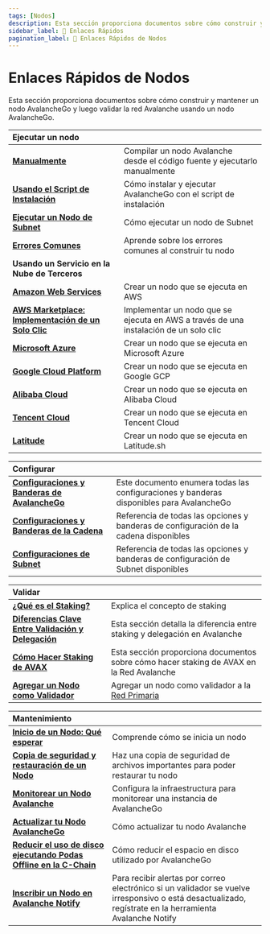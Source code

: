 ```yaml
---
tags: [Nodos]
description: Esta sección proporciona documentos sobre cómo construir y mantener un nodo AvalancheGo, y luego validar la red Avalanche usando un nodo AvalancheGo.
sidebar_label: 🔗 Enlaces Rápidos
pagination_label: 🔗 Enlaces Rápidos de Nodos
---
```


# Enlaces Rápidos de Nodos

Esta sección proporciona documentos sobre cómo construir y mantener un nodo AvalancheGo
y luego validar la red Avalanche usando un nodo AvalancheGo.

| Ejecutar un nodo                                                                                          |                                                                                       |
| :-------------------------------------------------------------------------------------------------------- | :------------------------------------------------------------------------------------ |
| [**Manualmente**](/nodes/run/node-manually.md)                                                            | Compilar un nodo Avalanche desde el código fuente y ejecutarlo manualmente            |
| [**Usando el Script de Instalación**](/nodes/run/with-installer/installing-avalanchego.md)                                       | Cómo instalar y ejecutar AvalancheGo con el script de instalación                     |
| [**Ejecutar un Nodo de Subnet**](/nodes/run/subnet-node.md)                                               | Cómo ejecutar un nodo de Subnet                                                       |
| [**Errores Comunes**](nodes/run/FAQ.md)                                                                   | Aprende sobre los errores comunes al construir tu nodo                                |
| **Usando un Servicio en la Nube de Terceros**                                                             |                                                                                       |
| [**Amazon Web Services**](/nodes/run/third-party/aws-node.md)                                             | Crear un nodo que se ejecuta en AWS                                                   |
| [**AWS Marketplace: Implementación de un Solo Clic**](nodes/run/third-party/aws-marketplace-one-click.md) | Implementar un nodo que se ejecuta en AWS a través de una instalación de un solo clic |
| [**Microsoft Azure**](/nodes/run/third-party/microsoft-azure-node.md)                                     | Crear un nodo que se ejecuta en Microsoft Azure                                       |
| [**Google Cloud Platform**](/nodes/run/third-party/google-cloud-node.md)                                  | Crear un nodo que se ejecuta en Google GCP                                            |
| [**Alibaba Cloud**](/nodes/run/third-party/alibaba-cloud-node.md)                                         | Crear un nodo que se ejecuta en Alibaba Cloud                                         |
| [**Tencent Cloud**](/nodes/run/third-party/tencent-cloud-node.md)                                         | Crear un nodo que se ejecuta en Tencent Cloud                                         |
| [**Latitude**](/nodes/run/third-party/latitude-node.md)                                                   | Crear un nodo que se ejecuta en Latitude.sh                                           |

| Configurar                                                                                    |                                                                                          |
| :-------------------------------------------------------------------------------------------- | :--------------------------------------------------------------------------------------- |
| [**Configuraciones y Banderas de AvalancheGo**](/nodes/configure/avalanchego-config-flags.md) | Este documento enumera todas las configuraciones y banderas disponibles para AvalancheGo |
| [**Configuraciones y Banderas de la Cadena**](/nodes/configure/chain-config-flags.md)         | Referencia de todas las opciones y banderas de configuración de la cadena disponibles    |
| [**Configuraciones de Subnet**](/nodes/configure/subnet-configs.md)                           | Referencia de todas las opciones y banderas de configuración de Subnet disponibles       |

| Validar                                                                                        |                                                                                            |
| :--------------------------------------------------------------------------------------------- | :----------------------------------------------------------------------------------------- |
| [**¿Qué es el Staking?**](/nodes/validate/what-is-staking.md)                                  | Explica el concepto de staking                                                             |
| [**Diferencias Clave Entre Validación y Delegación**](/nodes/validate/validate-or-delegate.md) | Esta sección detalla la diferencia entre staking y delegación en Avalanche                 |
| [**Cómo Hacer Staking de AVAX**](/nodes/validate/how-to-stake.md)                              | Esta sección proporciona documentos sobre cómo hacer staking de AVAX en la Red Avalanche   |
| [**Agregar un Nodo como Validador**](nodes/validate/add-a-validator.md)                        | Agregar un nodo como validador a la [Red Primaria](/learn/avalanche/avalanche-platform.md) |

| Mantenimiento                                                                                                |                                                                                                                                                         |
| :----------------------------------------------------------------------------------------------------------- | :------------------------------------------------------------------------------------------------------------------------------------------------------ |
| [**Inicio de un Nodo: Qué esperar**](/nodes/maintain/node-bootstrap.md)                                      | Comprende cómo se inicia un nodo                                                                                                                        |
| [**Copia de seguridad y restauración de un Nodo**](/nodes/maintain/node-backup-and-restore.md)               | Haz una copia de seguridad de archivos importantes para poder restaurar tu nodo                                                                         |
| [**Monitorear un Nodo Avalanche**](/nodes/maintain/setting-up-node-monitoring.md)                            | Configura la infraestructura para monitorear una instancia de AvalancheGo                                                                               |
| [**Actualizar tu Nodo AvalancheGo**](/nodes/maintain/upgrade-your-avalanchego-node.md)                       | Cómo actualizar tu nodo Avalanche                                                                                                                       |
| [**Reducir el uso de disco ejecutando Podas Offline en la C-Chain**](/nodes/maintain/run-offline-pruning.md) | Cómo reducir el espacio en disco utilizado por AvalancheGo                                                                                              |
| [**Inscribir un Nodo en Avalanche Notify**](/nodes/maintain/avalanche-notify.md)                             | Para recibir alertas por correo electrónico si un validador se vuelve irresponsivo o está desactualizado, regístrate en la herramienta Avalanche Notify |
